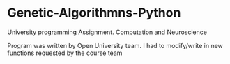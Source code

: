 # Genetic-Algorithmns-Python
University programming Assignment. Computation and Neuroscience

Program was written by Open University team. I had to modify/write in new functions requested by the course team


